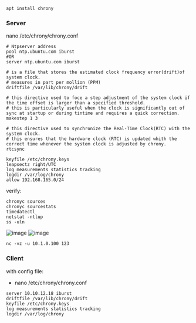 
```
apt install chrony
```

### Server
nano /etc/chrony/chrony.conf
```
# Ntpserver address
pool ntp.ubuntu.com iburst 
#OR
server ntp.ubuntu.com iburst

# is a file that stores the estimated clock frequency error(drift)of system clock.
# measures in part per mollion (PPM)
driftfile /var/lib/chrony/drift

# this directive used to foce a step adjustment of the system clock if the time offset is larger than a specified threshold.
# this is particularly useful when the clock is significantly out of sync at startup or during tintime and requires a quick correction.
makestep 1 3

# this directive used to synchronize the Real-Time Clock(RTC) with the system clock.
# this ensures that the hardware clock (RTC) is updated whith the correct time whenever the system clock is adjusted by chrony.
rtcsync

keyfile /etc/chrony.keys
leapsectz right/UTC
log measurements statistics tracking
logdir /var/log/chrony
allow 192.168.165.0/24
```

verify:
```
chronyc sources
chronyc sourcestats
timedatectl
netstat -ntlup
ss -uln
```
![image](https://github.com/user-attachments/assets/ebf79962-7393-4279-aaac-c556ea41406a)
![image](https://github.com/user-attachments/assets/640e4ce5-2013-4f5a-8ab2-dfb2fbb017c3)



```
nc -vz -u 10.1.0.100 123
```

 ### Client 
with config file:
 * nano /etc/chrony/chrony.conf
```
server 10.10.12.18 iburst
driftfile /var/lib/chrony/drift
keyfile /etc/chrony.keys
log measurements statistics tracking
logdir /var/log/chrony
```






 



